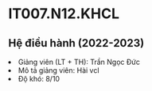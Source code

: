 # IT007.N12.KHCL
<h2>Hệ điều hành (2022-2023)</h2>
<li> Giảng viên (LT + TH): Trần Ngọc Đức </li>
<li> Mô tả giảng viên: Hài vcl </li>
<li> Độ khó: 8/10 </li>
